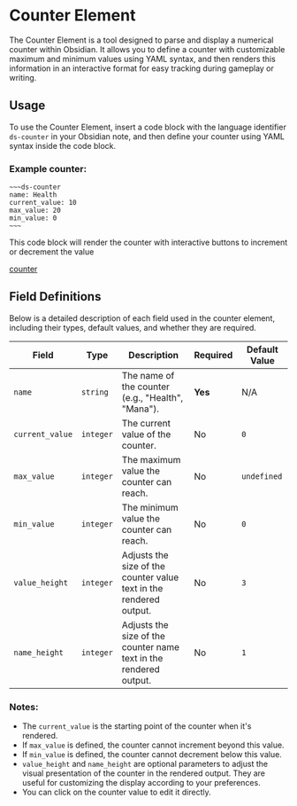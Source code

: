 # Counter Element

The Counter Element is a tool designed to parse and display a numerical counter within Obsidian. It allows you to 
define a counter with customizable maximum and minimum values using YAML syntax, and then renders this information in 
an interactive format for easy tracking during gameplay or writing.

## Usage

To use the Counter Element, insert a code block with the language identifier `ds-counter` in your Obsidian note, and 
then define your counter using YAML syntax inside the code block.

### Example counter:

```
~~~ds-counter
name: Health
current_value: 10
max_value: 20
min_value: 0
~~~
```

This code block will render the counter with interactive buttons to increment or decrement the value

[counter](Media/counter.png)

## Field Definitions

Below is a detailed description of each field used in the counter element, including their types, default values, and whether they are required.

| Field           | Type      | Description                                                        | Required | Default Value |
|-----------------|-----------|--------------------------------------------------------------------|----------|---------------|
| `name`          | `string`  | The name of the counter (e.g., "Health", "Mana").                  | **Yes**  | N/A           |
| `current_value` | `integer` | The current value of the counter.                                  | No       | `0`           |
| `max_value`     | `integer` | The maximum value the counter can reach.                           | No       | `undefined`   |
| `min_value`     | `integer` | The minimum value the counter can reach.                           | No       | `0`           |
| `value_height`  | `integer` | Adjusts the size of the counter value text in the rendered output. | No       | `3`           |
| `name_height`   | `integer` | Adjusts the size of the counter name text in the rendered output.  | No       | `1`           |

### Notes:

- The `current_value` is the starting point of the counter when it's rendered.
- If `max_value` is defined, the counter cannot increment beyond this value.
- If `min_value` is defined, the counter cannot decrement below this value.
- `value_height` and `name_height` are optional parameters to adjust the visual presentation of the counter in the rendered output. They are useful for customizing the display according to your preferences.
- You can click on the counter value to edit it directly.
